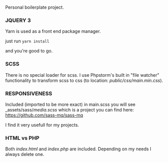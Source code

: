 Personal boilerplate project.

### JQUERY 3
Yarn is used as a front end package manager.

just run `yarn install`

and you're good to go.

### SCSS
There is no special loader for scss. I use Phpstorm's built in "file watcher" functionality to
transform scss to css (to location: _public/css/main.min.css_).

### RESPONSIVENESS
Included (imported to be more exact) in main.scss you will see _assets/sass/_media.scss_ which is a project you can find here:
https://github.com/sass-mq/sass-mq

I find it very usefull for my projects.

### HTML vs PHP
Both *index.html* and *index.php* are included. Depending on my needs I always delete one.
